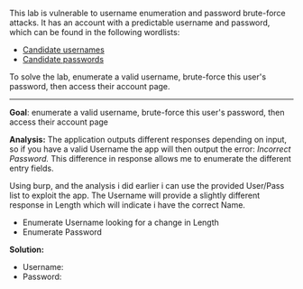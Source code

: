 This lab is vulnerable to username enumeration and password brute-force attacks. It has an account with a predictable username and password, which can be found in the following wordlists:

- [Candidate usernames](https://portswigger.net/web-security/authentication/auth-lab-usernames)
- [Candidate passwords](https://portswigger.net/web-security/authentication/auth-lab-passwords)

To solve the lab, enumerate a valid username, brute-force this user's password, then access their account page.

---

**Goal**: enumerate a valid username, brute-force this user's password, then access their account page

**Analysis:** The application outputs different responses depending on input, so if you have a valid Username the app will then output the error: _Incorrect Password._ This difference in response allows me to enumerate the different entry fields.

Using burp, and the analysis i did earlier i can use the provided User/Pass list to exploit the app. The Username will provide a slightly different response in Length which will indicate i have the correct Name.

- Enumerate Username looking for a change in Length
- Enumerate Password

**Solution:** 
- Username:
- Password: 

